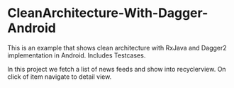# CleanArchitecture-With-Dagger-Android
This is an example that shows clean architecture with RxJava and Dagger2 implementation in Android. Includes Testcases.


In this project we fetch a list of news feeds and show into recyclerview. On click of item navigate to detail view.
